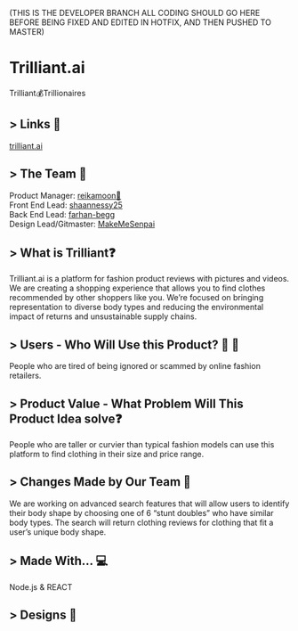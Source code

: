 (THIS IS THE DEVELOPER BRANCH ALL CODING SHOULD GO HERE BEFORE BEING FIXED AND EDITED IN HOTFIX, AND THEN PUSHED TO MASTER)

# Trilliant.ai
Trilliant:moneybag:Trillionaires<br>

## > Links :paperclip:
[trilliant.ai](trilliant.ai)<br>

## > The Team :busts_in_silhouette:
Product Manager: [reikamoon:ribbon:](https://github.com/reikamoon)<br>
Front End Lead: [shaannessy25](https://github.com/shaannessy25)<br>
Back End Lead: [farhan-begg](https://github.com/farhan-begg)<br>
Design Lead/Gitmaster: [MakeMeSenpai](https://github.com/makemesenpai)<br>

## > What is Trilliant:question:
Trilliant.ai is a platform for fashion product reviews with pictures and videos. We are creating a shopping experience that allows you to find clothes recommended by other shoppers like you. We’re focused on bringing representation to diverse body types and reducing the environmental impact of returns and unsustainable supply chains.

## > Users - Who Will Use this Product? :woman: :man:
People who are tired of being ignored or scammed by online fashion retailers.

## > Product Value - What Problem Will This Product Idea solve:question:
People who are taller or curvier than typical fashion models can use this platform to find clothing in their size and price range.

## > Changes Made by Our Team :ledger:
We are working on advanced search features that will allow users to identify their body shape by choosing one of 6 “stunt doubles” who have similar body types. The search will return clothing reviews for clothing that fit a user’s unique body shape.

## > Made With... :computer:
Node.js & REACT

## > Designs :art:

